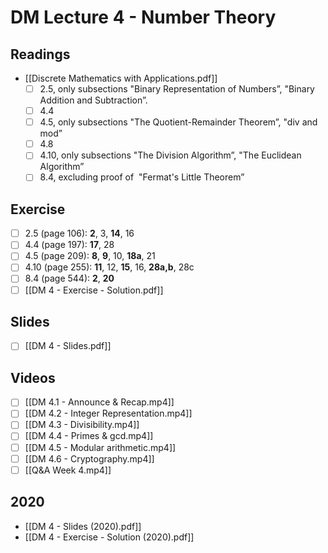 # DM Lecture 4 - Number Theory

## Readings
- [[Discrete Mathematics with Applications.pdf]]
	- [ ] 2.5, only subsections "Binary Representation of Numbers”, "Binary Addition and Subtraction”.
    - [ ] 4.4
    - [ ] 4.5, only subsections "The Quotient-Remainder Theorem”, "div and mod”
    - [ ] 4.8
    - [ ] 4.10, only subsections "The Division Algorithm”, "The Euclidean Algorithm”
    - [ ] 8.4, excluding proof of  "Fermat's Little Theorem”
    
## Exercise
- [ ] 2.5 (page 106): **2**, 3, **14**, 16
- [ ] 4.4 (page 197): **17**, 28
- [ ] 4.5 (page 209): **8**, **9**, 10, **18a**, 21
- [ ] 4.10 (page 255): **11**, 12, **15**, 16, **28a,b**, 28c
- [ ] 8.4 (page 544): **2**, **20**
- [ ] [[DM 4 - Exercise - Solution.pdf]]

## Slides
- [ ] [[DM 4 - Slides.pdf]]

## Videos
- [ ] [[DM 4.1 - Announce & Recap.mp4]]
- [ ] [[DM 4.2 - Integer Representation.mp4]]
- [ ] [[DM 4.3 - Divisibility.mp4]]
- [ ] [[DM 4.4 - Primes & gcd.mp4]]
- [ ] [[DM 4.5 - Modular arithmetic.mp4]]
- [ ] [[DM 4.6 - Cryptography.mp4]]
- [ ] [[Q&A Week 4.mp4]]

## 2020
- [[DM 4 - Slides (2020).pdf]]
- [[DM 4 - Exercise - Solution (2020).pdf]]
